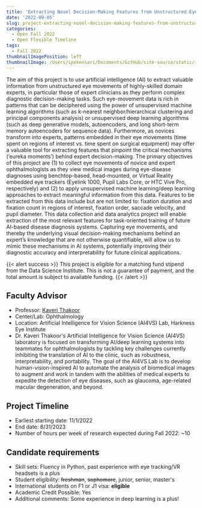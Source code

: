 ```yaml
---
title: 'Extracting Novel Decision-Making Features from Unstructured Eye Movements of Clinical Experts'
date: '2022-09-05'
slug: project-extracting-novel-decision-making-features-from-unstructured-eye-movements-of-clinical-experts
categories:
  - Open Fall 2022 
  - Open Flexible Timeline
tags:
  - Fall 2022
thumbnailImagePosition: left
thumbnailImage: /Users/ipekensari/Documents/GitHub/site-source/static/img/construction.png
---
```

The aim of this project is to use artificial intelligence (AI) to extract valuable information from unstructured eye movements of highly-skilled domain experts, in particular those of expert clinicians as they perform complex diagnostic decision-making tasks.  Such eye-movement data is rich in patterns that can be deciphered using the power of unsupervised machine learning algorithms (such as k-nearest neighbor/hierarchical clustering and principal components analysis) or unsupervised deep learning algorithms (such as deep generative models, autoencoders, and long short-term memory autoencoders for sequence data).  Furthermore, as novices transform into experts, patterns embedded in their eye movements (time spent on regions of interest vs. time spent on surgical equipment) may offer a valuable tool for extracting features that pinpoint the critical mechanisms (’eureka moments’) behind expert decision-making.  The primary objectives of this project are (1) to collect eye movements of novice and expert ophthalmologists as they view medical images during eye-disease diagnoses using benchtop-based, head-mounted, or Virtual Reality embedded eye trackers (Eyelink 1000, Pupil Labs Core, or HTC Vive Pro, respectively) and (2) to apply unsupervised machine learning/deep learning approaches to extract meaningful information from this data.  Features to be extracted from this data include but are not limited to: fixation duration and fixation count in regions of interest, fixation order, saccade velocity, and pupil diameter.  This data collection and data analytics project will enable extraction of the most relevant features for task-oriented training of future AI-based disease diagnosis systems.  Capturing eye movements, and thereby the underlying visual decision-making mechanisms behind an expert’s knowledge that are not otherwise quantifiable, will allow us to mimic these mechanisms in AI systems, potentially improving their diagnostic accuracy and interpretability for future clinical applications. 

<!--more-->

{{< alert success >}}
This project is eligible for a matching fund stipend from the Data Science Institute. This is not a guarantee of payment, and the total amount is subject to available funding.
{{< /alert >}}

## Faculty Advisor
+ Professor: [Kaveri Thakoor](http://sites.google.com/view/ai4vslab/)
+ Center/Lab: Ophthalmology
+ Location: Artificial Intelligence for Vision Science (AI4VS) Lab, Harkness Eye Institute
+ Dr. Kaveri Thakoor's Artificial Intelligence for Vision Science (AI4VS) laboratory is focused on transforming AI/deep learning systems into teammates for ophthalmologists by tackling key challenges currently inhibiting the translation of AI to the clinic, such as robustness, interpretability, and portability.  The goal of the AI4VS Lab is to develop human-vision-inspired AI to automate the analysis of biomedical images to augment and work in tandem with the abilities of medical experts to expedite the detection of eye diseases, such as glaucoma, age-related macular degeneration, and beyond.

## Project Timeline
+ Earliest starting date: 11/1/2022
+ End date: 8/31/2023
+ Number of hours per week of research expected during Fall 2022: ~10

## Candidate requirements
+ Skill sets: Fluency in Python, past experience with eye tracking/VR headsets is a plus
+ Student eligibility: ~~freshman~~, ~~sophomore~~, junior, senior, master's
+ International students on F1 or J1 visa: **eligible**
+ Academic Credit Possible: Yes
+ Additional comments: Some experience in deep learning is a plus!

